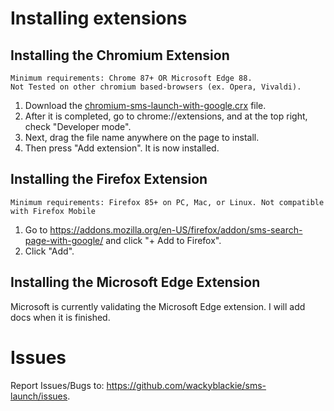 # Installing extensions
## Installing the Chromium Extension
```
Minimum requirements: Chrome 87+ OR Microsoft Edge 88.
Not Tested on other chromium based-browsers (ex. Opera, Vivaldi).
```
1. Download the 
<a href="https://raw.githubusercontent.com/wackyblackie/sms-launch/main/extension/packed/v0.0.1/chromium-sms-launch-with-google.crx">chromium-sms-launch-with-google.crx</a> 
file.<br>
1. After it is completed, go to chrome://extensions, and at the top right, check "Developer mode".<br>
1. Next, drag the file name anywhere on the page to install.<br>
1. Then press "Add extension". It is now installed.

## Installing the Firefox Extension
```Minimum requirements: Firefox 85+ on PC, Mac, or Linux. Not compatible with Firefox Mobile```
1. Go to <a href="https://addons.mozilla.org/en-US/firefox/addon/sms-search-page-with-google/">https://addons.mozilla.org/en-US/firefox/addon/sms-search-page-with-google/</a>
and click "+ Add to Firefox". 
1. Click "Add".

## Installing the Microsoft Edge Extension
Microsoft is currently validating the Microsoft Edge extension. I will add docs when it is finished.

# Issues
Report Issues/Bugs to: <a href="https://github.com/wackyblackie/sms-launch/issues">https://github.com/wackyblackie/sms-launch/issues</a>.
